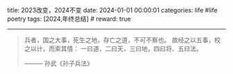 title: 2023改变，2024不变
date: 2024-01-01 00:00:01
categories: life #life poetry
tags: [2024,年终总结]  # <!--more-->
reward: true

---

> 兵者，国之大事，死生之地，存亡之道，不可不察也。
> 故经之以五事，校之以计，而索其情：
> 一曰道，二曰天，三曰地，四曰将、五曰法。
>  
> ——— 孙武《孙子兵法》
